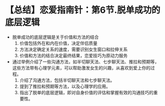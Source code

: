 # 【总结】恋爱指南针：第6节.脱单成功的底层逻辑

-   脱单成功的底层逻辑是关于价值和方法的结合
    1.  价值包括外在和内在价值，决定伴侣质量
    2.  方法决定确定关系的速度，需要识别女生窗口和拉伸关系
    3.  价值和方法的结合决定最终结果，恋爱技巧为原动力服务
-   通过举例介绍了一些沟通方法，如半切聊天法、七步聊天法、推拉和预期等，这些方法带有心理学元素，可以帮助激发女生的兴趣，从喜欢到爱上你的过程。
    1.  介绍了沟通方法，包括半切聊天法和七步聊天法。
    2.  提到了推拉和预期等方法，以及心理学的应用。
    3.  指出了脱单的底层逻辑，即对自身价值的评估和掌握有效的沟通技巧的重要性。